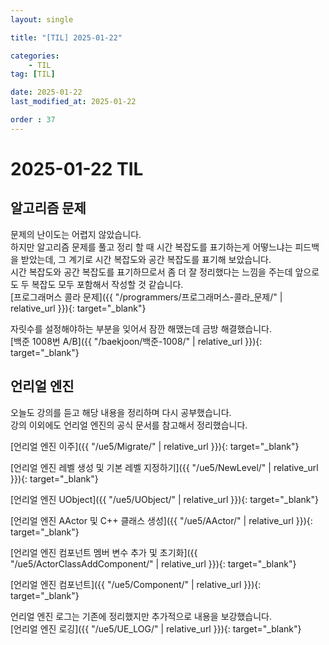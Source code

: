 ```yaml
---
layout: single

title: "[TIL] 2025-01-22"

categories:
    - TIL
tag: [TIL]

date: 2025-01-22
last_modified_at: 2025-01-22

order : 37
---
```


# 2025-01-22 TIL

## 알고리즘 문제

문제의 난이도는 어렵지 않았습니다.  
하지만 알고리즘 문제를 풀고 정리 할 때 시간 복잡도를 표기하는게 어떻느냐는 피드백을 받았는데, 그 계기로 시간 복잡도와 공간 복잡도를 표기해 보았습니다.  
시간 복잡도와 공간 복잡도를 표기하므로서 좀 더 잘 정리했다는 느낌을 주는데 앞으로도 두 복잡도 모두 포함해서 작성할 것 같습니다.  
[프로그래머스 콜라 문제]({{ "/programmers/프로그래머스-콜라_문제/" | relative_url }}){: target="_blank"}

자릿수를 설정해야하는 부분을 잊어서 잠깐 해맸는데 금방 해결했습니다.  
[백준 1008번 A/B]({{ "/baekjoon/백준-1008/" | relative_url }}){: target="_blank"}

## 언리얼 엔진

오늘도 강의를 듣고 해당 내용을 정리하며 다시 공부했습니다.  
강의 이외에도 언리얼 엔진의 공식 문서를 참고해서 정리했습니다.

[언리얼 엔진 이주]({{ "/ue5/Migrate/" | relative_url }}){: target="_blank"}

[언리얼 엔진 레벨 생성 및 기본 레벨 지정하기]({{ "/ue5/NewLevel/" | relative_url }}){: target="_blank"}

[언리얼 엔진 UObject]({{ "/ue5/UObject/" | relative_url }}){: target="_blank"}

[언리얼 엔진 AActor 및 C++ 클래스 생성]({{ "/ue5/AActor/" | relative_url }}){: target="_blank"}

[언리얼 엔진 컴포넌트 멤버 변수 추가 및 초기화]({{ "/ue5/ActorClassAddComponent/" | relative_url }}){: target="_blank"}

[언리얼 엔진 컴포넌트]({{ "/ue5/Component/" | relative_url }}){: target="_blank"}

언리얼 엔진 로그는 기존에 정리했지만 추가적으로 내용을 보강했습니다.  
[언리얼 엔진 로깅]({{ "/ue5/UE_LOG/" | relative_url }}){: target="_blank"}
